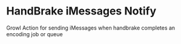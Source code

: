 HandBrake iMessages Notify
======================

Growl Action for sending iMessages when handbrake completes an encoding job or queue 
